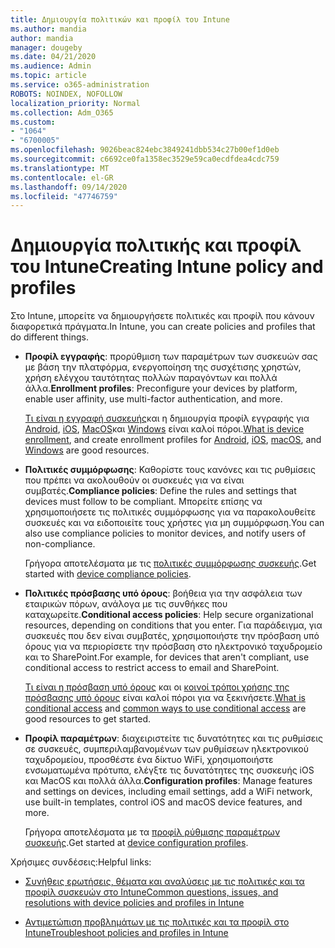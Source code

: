 ```yaml
---
title: Δημιουργία πολιτικών και προφίλ του Intune
ms.author: mandia
author: mandia
manager: dougeby
ms.date: 04/21/2020
ms.audience: Admin
ms.topic: article
ms.service: o365-administration
ROBOTS: NOINDEX, NOFOLLOW
localization_priority: Normal
ms.collection: Adm_O365
ms.custom:
- "1064"
- "6700005"
ms.openlocfilehash: 9026beac824ebc3849241dbb534c27b00ef1d0eb
ms.sourcegitcommit: c6692ce0fa1358ec3529e59ca0ecdfdea4cdc759
ms.translationtype: MT
ms.contentlocale: el-GR
ms.lasthandoff: 09/14/2020
ms.locfileid: "47746759"
---
```

# <a name="creating-intune-policy-and-profiles"></a><span data-ttu-id="1d782-102">Δημιουργία πολιτικής και προφίλ του Intune</span><span class="sxs-lookup"><span data-stu-id="1d782-102">Creating Intune policy and profiles</span></span>

<span data-ttu-id="1d782-103">Στο Intune, μπορείτε να δημιουργήσετε πολιτικές και προφίλ που κάνουν διαφορετικά πράγματα.</span><span class="sxs-lookup"><span data-stu-id="1d782-103">In Intune, you can create policies and profiles that do different things.</span></span>

- <span data-ttu-id="1d782-104">**Προφίλ εγγραφής**: προρύθμιση των παραμέτρων των συσκευών σας με βάση την πλατφόρμα, ενεργοποίηση της συσχέτισης χρηστών, χρήση ελέγχου ταυτότητας πολλών παραγόντων και πολλά άλλα.</span><span class="sxs-lookup"><span data-stu-id="1d782-104">**Enrollment profiles**: Preconfigure your devices by platform, enable user affinity, use multi-factor authentication, and more.</span></span>

  <span data-ttu-id="1d782-105">[Τι είναι η εγγραφή συσκευής](https://docs.microsoft.com/intune/device-enrollment)και η δημιουργία προφίλ εγγραφής για [Android](https://docs.microsoft.com/intune/android-enroll), [iOS](https://docs.microsoft.com/intune/ios-enroll), [MacOS](https://docs.microsoft.com/intune/macos-enroll)και [Windows](https://docs.microsoft.com/intune/windows-enrollment-methods) είναι καλοί πόροι.</span><span class="sxs-lookup"><span data-stu-id="1d782-105">[What is device enrollment](https://docs.microsoft.com/intune/device-enrollment), and create enrollment profiles for [Android](https://docs.microsoft.com/intune/android-enroll), [iOS](https://docs.microsoft.com/intune/ios-enroll), [macOS](https://docs.microsoft.com/intune/macos-enroll), and [Windows](https://docs.microsoft.com/intune/windows-enrollment-methods) are good resources.</span></span>

- <span data-ttu-id="1d782-106">**Πολιτικές συμμόρφωσης**: Καθορίστε τους κανόνες και τις ρυθμίσεις που πρέπει να ακολουθούν οι συσκευές για να είναι συμβατές.</span><span class="sxs-lookup"><span data-stu-id="1d782-106">**Compliance policies**: Define the rules and settings that devices must follow to be compliant.</span></span> <span data-ttu-id="1d782-107">Μπορείτε επίσης να χρησιμοποιήσετε τις πολιτικές συμμόρφωσης για να παρακολουθείτε συσκευές και να ειδοποιείτε τους χρήστες για μη συμμόρφωση.</span><span class="sxs-lookup"><span data-stu-id="1d782-107">You can also use compliance policies to monitor devices, and notify users of non-compliance.</span></span>

  <span data-ttu-id="1d782-108">Γρήγορα αποτελέσματα με τις [πολιτικές συμμόρφωσης συσκευής](https://docs.microsoft.com/intune/device-compliance-get-started).</span><span class="sxs-lookup"><span data-stu-id="1d782-108">Get started with [device compliance policies](https://docs.microsoft.com/intune/device-compliance-get-started).</span></span>
- <span data-ttu-id="1d782-109">**Πολιτικές πρόσβασης υπό όρους**: βοήθεια για την ασφάλεια των εταιρικών πόρων, ανάλογα με τις συνθήκες που καταχωρείτε.</span><span class="sxs-lookup"><span data-stu-id="1d782-109">**Conditional access policies**: Help secure organizational resources, depending on conditions that you enter.</span></span> <span data-ttu-id="1d782-110">Για παράδειγμα, για συσκευές που δεν είναι συμβατές, χρησιμοποιήστε την πρόσβαση υπό όρους για να περιορίσετε την πρόσβαση στο ηλεκτρονικό ταχυδρομείο και το SharePoint.</span><span class="sxs-lookup"><span data-stu-id="1d782-110">For example, for devices that aren't compliant, use conditional access to restrict access to email and SharePoint.</span></span>

  <span data-ttu-id="1d782-111">[Τι είναι η πρόσβαση υπό όρους](https://docs.microsoft.com/intune/conditional-access) και οι [κοινοί τρόποι χρήσης της πρόσβασης υπό όρους](https://docs.microsoft.com/intune/conditional-access-intune-common-ways-use) είναι καλοί πόροι για να ξεκινήσετε.</span><span class="sxs-lookup"><span data-stu-id="1d782-111">[What is conditional access](https://docs.microsoft.com/intune/conditional-access) and [common ways to use conditional access](https://docs.microsoft.com/intune/conditional-access-intune-common-ways-use) are good resources to get started.</span></span>

- <span data-ttu-id="1d782-112">**Προφίλ παραμέτρων**: διαχειριστείτε τις δυνατότητες και τις ρυθμίσεις σε συσκευές, συμπεριλαμβανομένων των ρυθμίσεων ηλεκτρονικού ταχυδρομείου, προσθέστε ένα δίκτυο WiFi, χρησιμοποιήστε ενσωματωμένα πρότυπα, ελέγξτε τις δυνατότητες της συσκευής iOS και MacOS και πολλά άλλα.</span><span class="sxs-lookup"><span data-stu-id="1d782-112">**Configuration profiles**: Manage features and settings on devices, including email settings, add a WiFi network, use built-in templates, control iOS and macOS device features, and more.</span></span>

  <span data-ttu-id="1d782-113">Γρήγορα αποτελέσματα με τα [προφίλ ρύθμισης παραμέτρων συσκευής](https://docs.microsoft.com/intune/device-profiles).</span><span class="sxs-lookup"><span data-stu-id="1d782-113">Get started at [device configuration profiles](https://docs.microsoft.com/intune/device-profiles).</span></span>

<span data-ttu-id="1d782-114">Χρήσιμες συνδέσεις:</span><span class="sxs-lookup"><span data-stu-id="1d782-114">Helpful links:</span></span>

- [<span data-ttu-id="1d782-115">Συνήθεις ερωτήσεις, θέματα και αναλύσεις με τις πολιτικές και τα προφίλ συσκευών στο Intune</span><span class="sxs-lookup"><span data-stu-id="1d782-115">Common questions, issues, and resolutions with device policies and profiles in Intune</span></span>](https://docs.microsoft.com/intune/device-profile-troubleshoot)

- [<span data-ttu-id="1d782-116">Αντιμετώπιση προβλημάτων με τις πολιτικές και τα προφίλ στο Intune</span><span class="sxs-lookup"><span data-stu-id="1d782-116">Troubleshoot policies and profiles in Intune</span></span>](https://docs.microsoft.com/intune/troubleshoot-policies-in-microsoft-intune)
